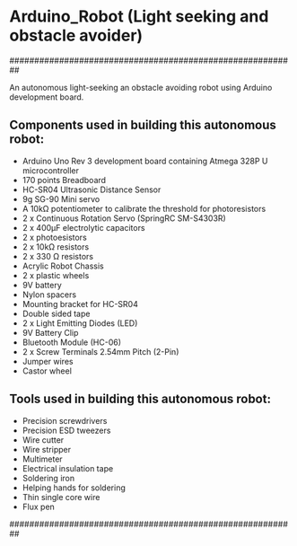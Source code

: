 # Arduino_Robot (Light seeking and obstacle avoider)

##########################################################

An autonomous light-seeking an obstacle avoiding robot using
Arduino development board.

Components used in building this autonomous robot:
----------------------------------------------------------

- Arduino Uno Rev 3 development board containing Atmega 328P U microcontroller
- 170 points Breadboard  
- HC-SR04 Ultrasonic Distance Sensor 
- 9g SG-90 Mini servo
- A 10kΩ potentiometer to calibrate the threshold for photoresistors
- 2 x Continuous Rotation Servo (SpringRC SM-S4303R) 
- 2 x 400μF electrolytic capacitors
- 2 x photoesistors 
- 2 x 10kΩ resistors 
- 2 x 330 Ω resistors
- Acrylic Robot Chassis 
- 2 x plastic wheels
- 9V battery
- Nylon spacers
- Mounting bracket for HC-SR04
- Double sided tape
- 2 x Light Emitting Diodes (LED)
- 9V Battery Clip
- Bluetooth Module (HC-06)
- 2 x Screw Terminals 2.54mm Pitch (2-Pin)
- Jumper wires
- Castor wheel

Tools used in building this autonomous robot:
----------------------------------------------------------
- Precision screwdrivers
- Precision ESD tweezers
- Wire cutter
- Wire stripper
- Multimeter
- Electrical insulation tape
- Soldering iron
- Helping hands for soldering
- Thin single core wire
- Flux pen

##########################################################
